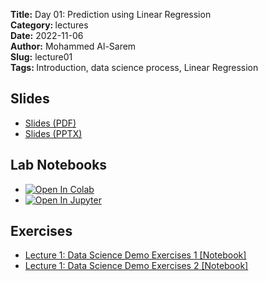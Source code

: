 <strong>Title:</strong> Day 01: Prediction using Linear Regression <br>
<strong> Category: </strong>lectures <br>
<strong> Date:</strong> 2022-11-06 <br>
<strong>Author:</strong> Mohammed Al-Sarem <br>
<strong>Slug:</strong> lecture01 <br>
<strong>Tags: </strong>Introduction, data science process, Linear Regression <br> 


## Slides
 - [Slides (PDF)](https://github.com/Moh-Sarem/Tutorials/blob/main/Prediction%20Models%20from%20Design%20to%20Deployment/Day%2001%20Prediction%20using%20Linear%20Regression/Day%2001%20Prediction%20using%20Linear%20Regression.pdf)
 - [Slides (PPTX)]({attach}slides/Lecture1_Introduction.pptx)

## Lab Notebooks
 - [![Open In Colab](https://colab.research.google.com/assets/colab-badge.svg)](https://colab.research.google.com/drive/)
 - [![Open In Jupyter](https://img.shields.io/badge/Jupyter-F37626.svg?&style=for-the-badge&logo=Jupyter&logoColor=white)](https://colab.research.google.com/drive/)

## Exercises
 - [Lecture 1: Data Science Demo Exercises 1 [Notebook]]({filename}notebook/hubway-part-1.ipynb)
 - [Lecture 1: Data Science Demo Exercises 2 [Notebook]]({filename}notebook/hubway-part-2.ipynb)
